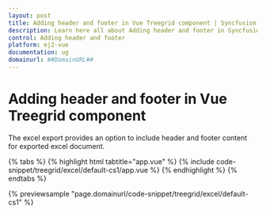 ```yaml
---
layout: post
title: Adding header and footer in Vue Treegrid component | Syncfusion
description: Learn here all about Adding header and footer in Syncfusion Vue Treegrid component of Syncfusion Essential JS 2 and more.
control: Adding header and footer 
platform: ej2-vue
documentation: ug
domainurl: ##DomainURL##
---
```


# Adding header and footer in Vue Treegrid component

The excel export provides an option to include header and footer content for exported excel document.

{% tabs %}
{% highlight html tabtitle="app.vue" %}
{% include code-snippet/treegrid/excel/default-cs1/app.vue %}
{% endhighlight %}
{% endtabs %}
        
{% previewsample "page.domainurl/code-snippet/treegrid/excel/default-cs1" %}